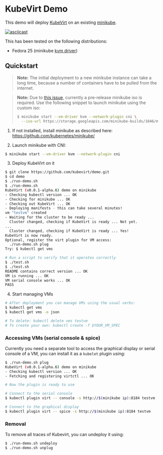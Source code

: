 # KubeVirt Demo

This demo will deploy [KubeVirt](https://www.kubevirt.io) on an existing
[minikube](https://github.com/kubernetes/minikube/).

[![asciicast](https://asciinema.org/a/134953.png)](https://asciinema.org/a/134953)

This has been tested on the following distributions:

- Fedora 25 (minikube [kvm
  driver](https://github.com/kubernetes/minikube/blob/master/docs/drivers.md#kvm-driver))


## Quickstart

> **Note:** The initial deployment to a new minikube instance can take
> a long time, because a number of containers have to be pulled from the
> internet.

> **Note:** Due to [this
> issue](https://github.com/kubernetes/minikube/issues/1845), currently a
> pre-release minikube iso is required. Use the following snippet to launch
> minikube using the custom iso:
> ```bash
> $ minikube start --vm-driver kvm --network-plugin cni \
>   --iso-url https://storage.googleapis.com/minikube-builds/1846/minikube-testing.iso
> ```


1. If not installed, install minikube as described here:
   https://github.com/kubernetes/minikube/

2. Launch minikube with CNI:


```bash
$ minikube start --vm-driver kvm --network-plugin cni
```

3. Deploy KubeVirt on it

```bash
$ git clone https://github.com/kubevirt/demo.git
$ cd demo
$ ./run-demo.sh
$ ./run-demo.sh 
KubeVirt (v0.0.1-alpha.6) demo on minikube
- Checking kubectl version ... OK
- Checking for minikube ... OK
- Checking out KubeVirt ... OK
- Deploying manifests - this can take several minutes!
vm "testvm" created
- Waiting for the cluster to be ready ...
  Cluster changed, checking if KubeVirt is ready ... Not yet.
...
  Cluster changed, checking if KubeVirt is ready ... Yes!
KubeVirt is now ready.
Optional, register the virt plugin for VM access:
  ./run-demo.sh plug
Try: $ kubectl get vms

# Run a script to verify that it operates correctly
$ ./test.sh
$ ./test.sh 
README contains correct version ... OK
VM is running ... OK
VM serial console works ... OK
PASS
```

4. Start managing VMs

```bash
# After deployment you can manage VMs using the usual verbs:
$ kubectl get vms
$ kubectl get vms -o json

# To delete: kubectl delete vms testvm
# To create your own: kubectl create -f $YOUR_VM_SPEC
```

### Accessing VMs (serial console & spice)

Currently you need a separate tool to access the graphical display or serial
console of a VM, you can install it as a `kubelet` plugin using:

```bash
$ ./run-demo.sh plug
KubeVirt (v0.0.1-alpha.6) demo on minikube
- Checking kubectl version ... OK
- Fetching and registering virtctl ... OK

# Now the plugin is ready to use

# Connect to the serial console
$ kubectl plugin virt -- console -s http://$(minikube ip):8184 testvm

# Connect to the graphical display
$ kubectl plugin virt -- spice -s http://$(minikube ip):8184 testvm
```

### Removal

To remove all traces of Kubevirt, you can undeploy it using:

```bash
$ ./run-demo.sh undeploy
$ ./run-demo.sh unplug
```
```

